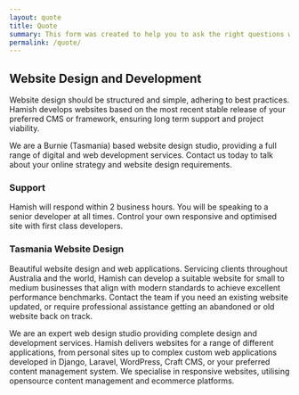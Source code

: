 ```yaml
---
layout: quote
title: Quote
summary: This form was created to help you to ask the right questions when preparing to start a new website or online project. We then use these answers to assist us to supply a better service for your needs and better results for your website.
permalink: /quote/
---
```


## Website Design and Development

Website design should be structured and simple, adhering to best practices. Hamish develops websites based on the most recent stable release of your preferred CMS or framework, ensuring long term support and project viability.

We are a Burnie (Tasmania) based website design studio, providing a full range of digital and web development services. Contact us today to talk about your online strategy and website design requirements.

### Support

Hamish will respond within 2 business hours. You will be speaking to a senior developer at all times. Control your own responsive and optimised site with first class developers.

### Tasmania Website Design

Beautiful website design and web applications. Servicing clients throughout Australia and the world, Hamish can develop a suitable website for small to medium businesses that align with modern standards to achieve excellent performance benchmarks. Contact the team if you need an existing website updated, or require professional assistance getting an abandoned or old website back on track.

We are an expert web design studio providing complete design and development services. Hamish delivers websites for a range of different applications, from personal sites up to complex custom web applications developed in Django, Laravel, WordPress, Craft CMS, or your preferred content management system. We specialise in responsive websites, utilising opensource content management and ecommerce platforms.